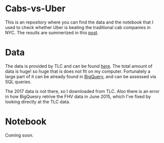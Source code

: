 # Cabs-vs-Uber

This is an repository where you can find the data and the notebook that I used to check whether Uber is beating the traditional cab companies in NYC. The results are summerized in this [post](https://gt987.github.io/data%20lens/transportation/Cabs-vs-Uber/).

# Data

The data is provided by TLC and can be found [here](http://www.nyc.gov/html/tlc/html/about/trip_record_data.shtml).
The total amount of data is huge! so huge that is does not fit on my computer. Fortunately a large part of it can be already found in [BigQuery](https://cloud.google.com/bigquery/public-data/nyc-tlc-trips), and can be assessed via SQL queries.

The 2017 data is not there, so I downloaded from TLC. Also there is an error in how BigQuesry retrive the FHV data in June 2015, which I've fixed by looking directly at the TLC data. 

# Notebook

Coming soon.
